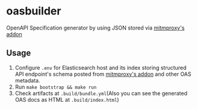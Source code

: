# oasbuilder
OpenAPI Specification generator by using JSON stored via [mitmproxy's addon](https://github.com/hrfmmr/mitmproxy-elasticagent)

## Usage
1. Configure `.env` for Elasticsearch host and its index storing structured API endpoint's schema posted from [mitmproxy's addon](https://github.com/hrfmmr/mitmproxy-elasticagent) and other OAS metadata.
1. Run `make bootstrap && make run`
1. Check artifacts at `.build/bundle.yml`(Also you can see the generated OAS docs as HTML at `.build/index.html`)
